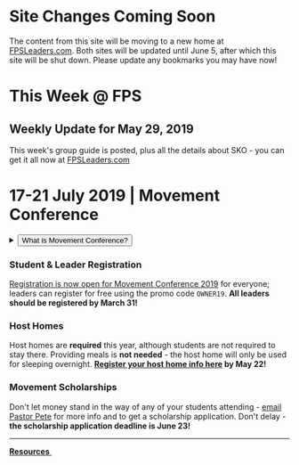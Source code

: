 # Site Changes Coming Soon  
The content from this site will be moving to a new home at [FPSLeaders.com](https://fpsleaders.com/). Both sites will be updated until June 5, after which this site will be shut down. Please update any bookmarks you may have now!  

# This Week @ FPS

## Weekly Update for May 29, 2019  

This week's group guide is posted, plus all the details about SKO - you can get it all now at <a href="https://fpsleaders.com">FPSLeaders.com</a>

# 17-21 July 2019 | Movement Conference  
<!--![Movement Logo](https://d16gqslxckkrrx.cloudfront.net/resized/480/images/events/movement-conference-2019-tall.jpg "Movement 2019 Logo")-->
<details>
  <summary><button type="button" class="btn btn-default btn-xs">What is Movement Conference?</button></summary>
  <h4>Movement is a three day conference where students from across the state of Tennessee are encouraged and inspired to join the movement and take it back to their schools and communities. Students will experience incredible worship and music, be inspired by world-class communicators, and have a ton of fun with hundreds of other students. An awakening is coming to our nation, and we believe it will start right here, right now - will you join the Movement?</h4>
</details>  

### Student & Leader Registration
[Registration is now open for Movement Conference 2019](https://movementconf.com/) for everyone; leaders can register for free using the promo code `OWNER19`. **All leaders should be registered by March 31!**  

### Host Homes  
Host homes are **required** this year, although students are not required to stay there. Providing meals is **not needed** - the host home will only be used for sleeping overnight. **[Register your host home info here](https://forms.gle/VMZa5p8ZjBU8EgL68) by May 22!**  

### Movement Scholarships  
Don't let money stand in the way of any of your students attending - [email Pastor Pete](mailto:PeteM@faithpromise.org) for more info and to get a scholarship application. Don't delay - **the scholarship application deadline is June 23!**  

<!--
# Jan 2020 | Fusion Weekend
<details>
  <summary><button type="button" class="btn btn-default btn-xs">What is Fusion Weekend?</button></summary>
  <h4>Fusion is an overnight weekend retreat that begins on Friday evening and ends on Sunday afternoon. Leaders and students will stay in a local host home for fellowship, small group time, meals, and some sleep each night. Music, worship, speaker messages, and just-for-fun events are experienced Friday night and throughout the day Saturday. The weekend closes out on Sunday at your local Faith Promise campus.</h4>
</details>
More information about Fusion 2020 will be posted soon.    
-->

<!--End of Markdown Content-->
<script src="scripts.js"></script>

<!--Bottom Page Nav Buttons-->
<hr>
<a class="btn btn-default btn-sm" href="/resources" role="button"><b>Resources</b>&nbsp;<i class="fa fa-arrow-right"></i></a>
